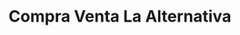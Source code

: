 ---
title: "Compra Venta La Alternativa"
url: /batey-uno/compra-venta-la-alternativa/
shop: Leiher
---